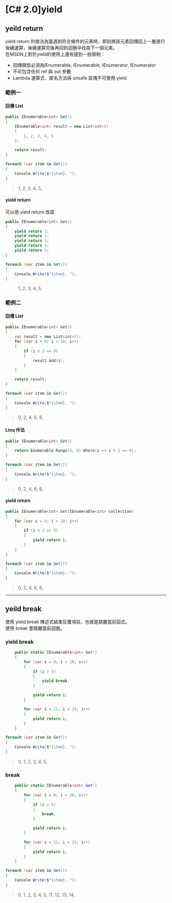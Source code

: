 # [C# 2.0]yield

## yeild return
yield return 的做法為當遇到符合條件的元素時，即刻將該元素回傳回上一層進行後續運算，後續運算完後再回到迴圈中找尋下一個元素。  
在MSDN上對於yield的使用上還有提到一些限制：
- 回傳類型必須為IEnumerable, IEnumerable<T>, IEnumerator, IEnumerator<T>
- 不可包含任何 ref 與 out 參數
- Lambda 運算式、匿名方法與 unsafe 區塊不可使用 yield

### 範例一

#### 回傳 List
```csharp
public IEnumerable<int> Get()
{
    IEnumerable<int> result = new List<int>()
    {
        1, 2, 3, 4, 5
    };

    return result;
}
```

```csharp
foreach (var item in Get())
{
    Console.Write($"{item}, ");
}
```
> 1, 2, 3, 4, 5, 

#### yield return
可以用 yield return 改寫

```csharp
public IEnumerable<int> Get()
{
    yield return 1;
    yield return 2;
    yield return 3;
    yield return 4;
    yield return 5;
}
```
```csharp
foreach (var item in Get())
{
    Console.Write($"{item}, ");
}
```
> 1, 2, 3, 4, 5, 


### 範例二

#### 回傳 List

```csharp
public IEnumerable<int> Get()
{
    var result = new List<int>();
    for (var i = 0; i < 10; i++)
    {
        if (i % 2 == 0)
        {
            result.Add(i);
        }
    }

    return result;
}
```
```csharp
foreach (var item in Get())
{
    Console.Write($"{item}, ");
}
```
> 0, 2, 4, 6, 8, 

#### Linq 作法
```csharp
public IEnumerable<int> Get()
{
    return Enumerable.Range(0, 9).Where(i => i % 2 == 0);
}
```
```csharp
foreach (var item in Get())
{
    Console.Write($"{item}, ");
}
```
> 0, 2, 4, 6, 8, 

#### yield return
```csharp
public IEnumerable<int> Get(IEnumerable<int> collection)
{
    for (var i = 0; i < 10; i++)
    {
        if (i % 2 == 0)
        {
            yield return i;
        }
    }
}
```
```csharp
foreach (var item in Get())
{
    Console.Write($"{item}, ");
}
```
> 0, 2, 4, 6, 8, 

---

## yeild break
使用 yield break 陳述式結束反覆項目。也就是跳離當前函式。  
使用 break 會跳離當前迴圈。  

### yield break
```csharp
    public static IEnumerable<int> Get()
    {
        for (var i = 0; i < 10; i++)
        {
            if (i > 5)
            {
                yield break;
            }

            yield return i;
        }

        for (var i = 11; i < 15; i++)
        {
            yield return i;
        }
    }
```
```csharp
foreach (var item in Get())
{
    Console.Write($"{item}, ");
}
```
> 0, 1, 2, 3, 4, 5,

### break
```csharp
    public static IEnumerable<int> Get()
    {
        for (var i = 0; i < 10; i++)
        {
            if (i > 5)
            {
                break;
            }

            yield return i;
        }

        for (var i = 11; i < 15; i++)
        {
            yield return i;
        }
    }
```
```csharp
foreach (var item in Get())
{
    Console.Write($"{item}, ");
}
```
> 0, 1, 2, 3, 4, 5, 11, 12, 13, 14, 